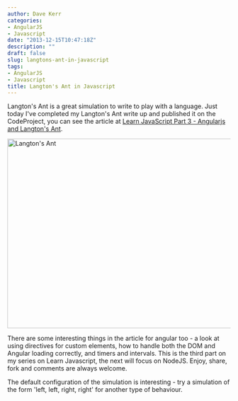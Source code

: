```yaml
---
author: Dave Kerr
categories:
- AngularJS
- Javascript
date: "2013-12-15T10:47:18Z"
description: ""
draft: false
slug: langtons-ant-in-javascript
tags:
- AngularJS
- Javascript
title: Langton's Ant in Javascript
---
```



Langton's Ant is a great simulation to write to play with a language. Just today I've completed my Langton's Ant write up and published it on the CodeProject, you can see the article at <a title="Learn Javascript Part 3 - AngularJS and Langton's Ant" href="http://www.codeproject.com/Articles/696943/Learn-JavaScript-Part-3-AngularJS-and-Langtons-Ant" target="_blank">Learn JavaScript Part 3 - Angularjs and Langton's Ant</a>.

<a title="Langton's Ant" href="http://www.dwmkerr.com/experiments/langtonsant/" target="_blank"><img class="alignnone size-full wp-image-479" alt="Langton's Ant" src="http://www.dwmkerr.com/wp-content/uploads/2013/12/langtonsant.jpg" width="640" height="429" /></a>

There are some interesting things in the article for angular too - a look at using directives for custom elements, how to handle both the DOM and Angular loading correctly, and timers and intervals. This is the third part on my series on Learn Javascript, the next will focus on NodeJS. Enjoy, share, fork and comments are always welcome.

The default configuration of the simulation is interesting - try a simulation of the form 'left, left, right, right' for another type of behaviour.

